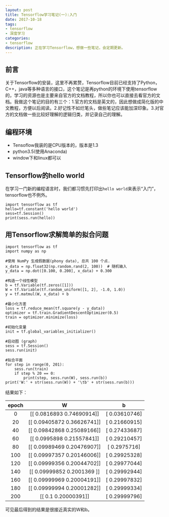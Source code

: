 ```yaml
---
layout: post
title: Tensorflow学习笔记(一):入门
date: 2017-10-18
tags:
- tensorflow
- 深度学习
categories: 
- tensorflow
description: 正在学习Tensorflow，想做一些笔记，会定期更新。
---
```


## 前言
关于Tensorflow的安装，这里不再累赘，Tensorflow目前已经支持了Python，C++，java等多种语言的接口，这个笔记是再python的环境下使用tensorflow的，学习的资源也是主要来自官方的文档教程，所以你也可以直接去看官方的文档。我做这个笔记的目的有三个：1.官方的文档是英文的，因此想做成简化版的中文教程，方便以后阅读。2.好记性不如烂笔头，做些笔记应该能加深印象。3.对官方的文档做一些比较好理解的逻辑归类，并记录自己的理解。
## 编程环境
* Tensoflow我装的是CPU版本的，版本是1.3
* python3.5(使用Anaconda)
* window下和linux都可以

## Tensorflow的hello world
在学习一门新的编程语言时，我们都习惯先打印出`hello world`来表示“入门”，tensorflow也不例外。
```
import tensorflow as tf
hello=tf.constant('hello world')
sess=tf.Session()
print(sess.run(hello))
```

## 用Tensorflow求解简单的拟合问题

```
import tensorflow as tf
import numpy as np

#使用 NumPy 生成假数据(phony data), 总共 100 个点.
x_data = np.float32(np.random.rand(2, 100))  # 随机输入
y_data = np.dot([0.100, 0.200], x_data) + 0.300

#构造一个线性模型
b = tf.Variable(tf.zeros([1]))
W = tf.Variable(tf.random_uniform([1, 2], -1.0, 1.0))
y = tf.matmul(W, x_data) + b

#最小化方差
loss = tf.reduce_mean(tf.square(y - y_data))
optimizer = tf.train.GradientDescentOptimizer(0.5)
train = optimizer.minimize(loss)

#初始化变量
init = tf.global_variables_initializer()

#启动图 (graph)
sess = tf.Session()
sess.run(init)

#拟合平面
for step in range(0, 201):
    sess.run(train)
    if step % 20 == 0:
        print(step, sess.run(W), sess.run(b))
print('W:' + str(sess.run(W)) + '\tb' + str(sess.run(b)))
```

结果如下：<br>

|epoch  |          W                 |      b      |
| :-: | :-: | :-: | 
|0      |[[ 0.0816893   0.74690914]] |[ 0.03610746]|
|20     |[[ 0.09405872  0.36626741]] |[ 0.21660915]|
|40     |[[ 0.09842868  0.25089166]] |[ 0.27433687]|
|60     |[[ 0.0995898   0.21557841]] |[ 0.29210457]|
|80     |[[ 0.09989469  0.20476907]] |[ 0.2975716] |
|100    |[[ 0.09997357  0.20146006]] |[ 0.29925328]|
|120    |[[ 0.09999356  0.20044702]] |[ 0.29977044]|
|140    |[[ 0.09999852  0.2001369 ]] |[ 0.29992944]|
|160    |[[ 0.09999969  0.20004191]] |[ 0.29997832]|
|180    |[[ 0.09999994  0.20001282]] |[ 0.29999334]|
|200    |[[ 0.1         0.20000391]] |[ 0.29999796]|

可见最后得到的结果是很接近真实的W和b。














